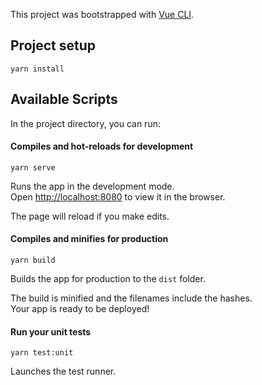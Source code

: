 This project was bootstrapped with [Vue CLI](https://cli.vuejs.org).

## Project setup
```
yarn install
```

## Available Scripts

In the project directory, you can run:

#### Compiles and hot-reloads for development
```
yarn serve
```

Runs the app in the development mode.<br>
Open [http://localhost:8080](http://localhost:8080) to view it in the browser.

The page will reload if you make edits.

#### Compiles and minifies for production
```
yarn build
```

Builds the app for production to the `dist` folder.<br>

The build is minified and the filenames include the hashes.<br>
Your app is ready to be deployed!

#### Run your unit tests
```
yarn test:unit
```

Launches the test runner.
